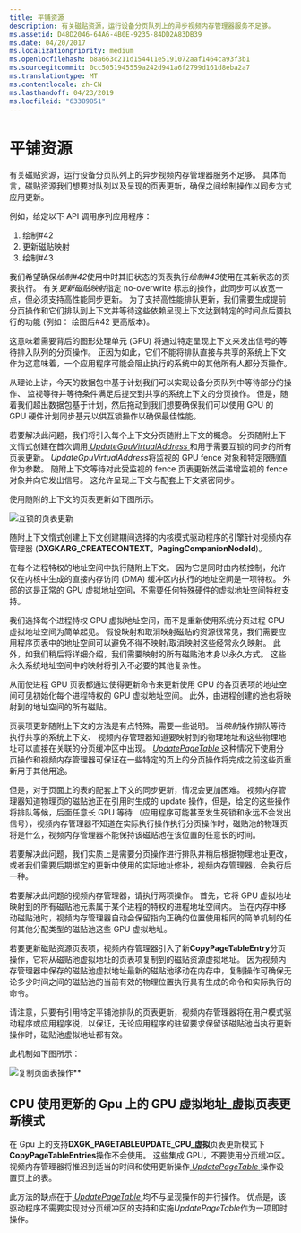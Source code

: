 ```yaml
---
title: 平铺资源
description: 有关磁贴资源，运行设备分页队列上的异步视频内存管理器服务不足够。
ms.assetid: D48D2046-64A6-4B0E-9235-84DD2A83DB39
ms.date: 04/20/2017
ms.localizationpriority: medium
ms.openlocfilehash: b8a663c211d154411e5191072aaf1464ca93f3b1
ms.sourcegitcommit: 0cc5051945559a242d941a6f2799d161d8eba2a7
ms.translationtype: MT
ms.contentlocale: zh-CN
ms.lasthandoff: 04/23/2019
ms.locfileid: "63389851"
---
```

# <a name="tile-resources"></a>平铺资源


有关磁贴资源，运行设备分页队列上的异步视频内存管理器服务不足够。 具体而言，磁贴资源我们想要对队列以及呈现的页表更新，确保之间绘制操作以同步方式应用更新。

例如，给定以下 API 调用序列应用程序：

1.  绘制\#42
2.  更新磁贴映射
3.  绘制\#43

我们希望确保*绘制\#42*使用中时其旧状态的页表执行*绘制\#43*使用在其新状态的页表执行。 有关*更新磁贴映射*指定 no-overwrite 标志的操作，此同步可以放宽一点，但必须支持高性能同步更新。
为了支持高性能排队更新，我们需要生成提前分页操作和它们排队到上下文并等待这些依赖呈现上下文达到特定的时间点后要执行的功能 (例如： 绘图后\#42 更高版本)。

这意味着需要背后的图形处理单元 (GPU) 将通过特定呈现上下文来发出信号的等待排入队列的分页操作。 正因为如此，它们不能将排队直接与共享的系统上下文作为这意味着，一个应用程序可能会阻止执行的系统中的其他所有人都分页操作。

从理论上讲，今天的数据包中基于计划我们可以实现设备分页队列中等待部分的操作、 监视等待并等待条件满足后提交到共享的系统上下文的分页操作。 但是，随着我们超出数据包基于计划，然后拖动到我们想要确保我们可以使用 GPU 的 GPU 硬件计划同步基元以供互锁操作以确保最佳性能。

若要解决此问题，我们将引入每个上下文分页随附上下文的概念。 分页随附上下文惰式创建在首次调用[ *UpdateGpuVirtualAddress* ](https://msdn.microsoft.com/library/windows/hardware/dn906365)和用于需要互锁的同步的所有页表更新。 *UpdateGpuVirtualAddress*将监视的 GPU fence 对象和特定限制值作为参数。 随附上下文等待对此受监视的 fence 页表更新然后递增监视的 fence 对象并向它发出信号。 这允许呈现上下文与配套上下文紧密同步。

使用随附的上下文的页表更新如下图所示。

![互锁的页表更新](images/tile-resources.1.png)

随附上下文惰式创建上下文创建期间选择的内核模式驱动程序的引擎针对视频内存管理器 (**DXGKARG\_CREATECONTEXT。PagingCompanionNodeId**)。

在每个进程特权的地址空间中执行随附上下文。 因为它是同时由内核控制，允许仅在内核中生成的直接内存访问 (DMA) 缓冲区内执行的地址空间是一项特权。 外部的这是正常的 GPU 虚拟地址空间，不需要任何特殊硬件的虚拟地址空间特权支持。

我们选择每个进程特权 GPU 虚拟地址空间，而不是重新使用系统分页进程 GPU 虚拟地址空间为简单起见。 假设映射和取消映射磁贴的资源很常见，我们需要应用程序页表中的地址空间可以避免不得不映射/取消映射这些经常永久映射。 此外，如我们稍后将详细介绍，我们需要映射的所有磁贴池本身以永久方式。 这些永久系统地址空间中的映射将引入不必要的其他复杂性。

从而使进程 GPU 页表都通过使得更新命令来更新使用 GPU 的各页表项的地址空间可见初始化每个进程特权的 GPU 虚拟地址空间。 此外，由进程创建的池也将映射到的地址空间的所有磁贴。

页表项更新随附上下文的方法是有点特殊，需要一些说明。 当*映射*操作排队等待执行共享的系统上下文、 视频内存管理器知道要映射到的物理地址和这些物理地址可以直接在关联的分页缓冲区中出现。 [*UpdatePageTable* ](https://msdn.microsoft.com/library/windows/hardware/ff560815)这种情况下使用分页操作和视频内存管理器可保证在一些特定的页上的分页操作将完成之前这些页重新用于其他用途。

但是，对于页面上的表的配套上下文的同步更新，情况会更加困难。 视频内存管理器知道物理页的磁贴池正在引用时生成的 update 操作，但是，给定的这些操作将排队等候，后面任意长 GPU 等待 （应用程序可能甚至发生死锁和永远不会发出信号），视频内存管理器不知道在实际执行操作执行分页操作时，磁贴池的物理页将是什么，视频内存管理器不能保持该磁贴池在该位置的任意长的时间。

若要解决此问题，我们实质上是需要分页操作进行排队并稍后根据物理地址更改，或者我们需要后期绑定的更新中使用的实际地址修补，视频内存管理器，会执行后一种。

若要解决此问题的视频内存管理器，请执行两项操作。 首先，它将 GPU 虚拟地址映射到的所有磁贴池元素属于某个进程的特权的进程地址空间内。 当在内存中移动磁贴池时，视频内存管理器自动会保留指向正确的位置使用相同的简单机制的任何其他分配类型的磁贴池这些 GPU 虚拟地址。

若要更新磁贴资源页表项，视频内存管理器引入了新**CopyPageTableEntry**分页操作，它将从磁贴池虚拟地址的页表项复制到的磁贴资源虚拟地址。 因为视频内存管理器中保存的磁贴池虚拟地址最新的磁贴池移动在内存中，复制操作可确保无论多少时间之间的磁贴池的当前有效的物理位置执行具有生成的命令和实际执行的命令。

请注意，只要有引用特定平铺池排队的页表更新，视频内存管理器将在用户模式驱动程序或应用程序说，以保证，无论应用程序的驻留要求保留该磁贴池当执行更新操作时，磁贴池虚拟地址都有效。

此机制如下图所示：

![复制页面表操作](images/tile-resources.2.png)**

## <a name="span-idupdategpuvirtualaddressongpuswithcpuvirtualpagetableupdatemodespanspan-idupdategpuvirtualaddressongpuswithcpuvirtualpagetableupdatemodespanspan-idupdategpuvirtualaddressongpuswithcpuvirtualpagetableupdatemodespan-update-gpu-virtual-address-on-gpus-with-cpuvirtual-page-table-update-mode"></a><span id="_Update_GPU_virtual_address_on_GPUs_with_CPU_VIRTUAL_page_table_update_mode"></span><span id="_update_gpu_virtual_address_on_gpus_with_cpu_virtual_page_table_update_mode"></span><span id="_UPDATE_GPU_VIRTUAL_ADDRESS_ON_GPUS_WITH_CPU_VIRTUAL_PAGE_TABLE_UPDATE_MODE"></span> CPU 使用更新的 Gpu 上的 GPU 虚拟地址\_虚拟页表更新模式


在 Gpu 上的支持**DXGK\_PAGETABLEUPDATE\_CPU\_虚拟**页表更新模式下**CopyPageTableEntries**操作不会使用。 这些集成 GPU，不要使用分页缓冲区。 视频内存管理器将推迟到适当的时间和使用更新操作[ *UpdatePageTable* ](https://msdn.microsoft.com/library/windows/hardware/ff560815)操作设置页上的表。

此方法的缺点在于[ *UpdatePageTable* ](https://msdn.microsoft.com/library/windows/hardware/ff560815)均不与呈现操作的并行操作。 优点是，该驱动程序不需要实现对分页缓冲区的支持和实施*UpdatePageTable*作为一项即时操作。

 

 





